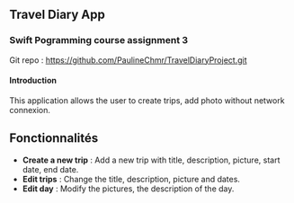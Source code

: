 ## Travel Diary App

### Swift Pogramming course assignment 3

Git repo : https://github.com/PaulineChmr/TravelDiaryProject.git

#### Introduction

This application allows the user to create trips, add photo without network connexion.

## Fonctionnalités

- **Create a new trip** : Add a new trip with title, description, picture, start date, end date.
- **Edit trips** : Change the title, description, picture and dates.
- **Edit day** : Modify the pictures, the description of the day.
